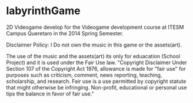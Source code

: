 # labyrinthGame
2D Videogame develop for the Videogame development course at ITESM Campus Queretaro in the 2014 Spring Semester. 

Disclaimer Policy:  I Do not own the music in this game or the assets(art).  

The use of the music and the assets(art) its only for eduacation (School Project) and it is used under the Fair Use law.  "Copyright Disclaimer Under Section 107 of the Copyright Act 1976, allowance is made for "fair use" for purposes such as criticism, comment, news reporting, teaching, scholarship, and research. Fair use is a use permitted by copyright statute that might otherwise be infringing. Non-profit, educational or personal use tips the balance in favor of fair use."



